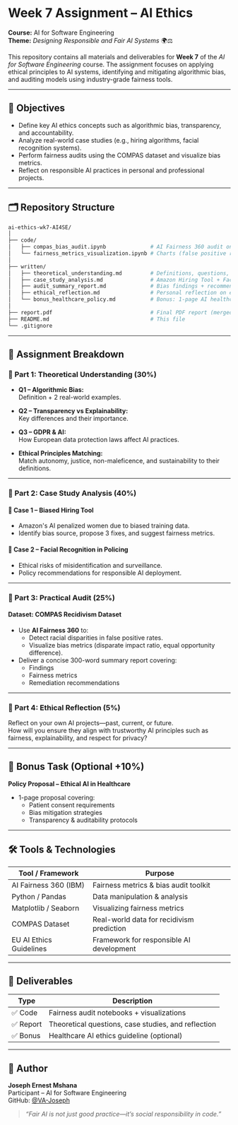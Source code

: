 # Week 7 Assignment – AI Ethics  
**Course:** AI for Software Engineering  
**Theme:** *Designing Responsible and Fair AI Systems* 🌍⚖️

This repository contains all materials and deliverables for **Week 7** of the *AI for Software Engineering* course. The assignment focuses on applying ethical principles to AI systems, identifying and mitigating algorithmic bias, and auditing models using industry-grade fairness tools.

---

## 🎯 Objectives

- Define key AI ethics concepts such as algorithmic bias, transparency, and accountability.
- Analyze real-world case studies (e.g., hiring algorithms, facial recognition systems).
- Perform fairness audits using the COMPAS dataset and visualize bias metrics.
- Reflect on responsible AI practices in personal and professional projects.

---

## 🗂️ Repository Structure

```bash
ai-ethics-wk7-AI4SE/
│
├── code/
│   ├── compas_bias_audit.ipynb              # AI Fairness 360 audit on COMPAS dataset
│   └── fairness_metrics_visualization.ipynb # Charts (false positive rates, etc.)
│
├── written/
│   ├── theoretical_understanding.md         # Definitions, questions, and principle matching
│   ├── case_study_analysis.md               # Amazon Hiring Tool + Facial Recognition ethics
│   ├── audit_summary_report.md              # Bias findings + recommended mitigations
│   ├── ethical_reflection.md                # Personal reflection on ethical development
│   └── bonus_healthcare_policy.md           # Bonus: 1-page AI healthcare ethics guideline
│
├── report.pdf                               # Final PDF report (merged from written/)
├── README.md                                # This file
└── .gitignore
```

---

## 🧩 Assignment Breakdown

### 🔹 Part 1: Theoretical Understanding (30%)

- **Q1 – Algorithmic Bias:**  
  Definition + 2 real-world examples.

- **Q2 – Transparency vs Explainability:**  
  Key differences and their importance.

- **Q3 – GDPR & AI:**  
  How European data protection laws affect AI practices.

- **Ethical Principles Matching:**  
  Match autonomy, justice, non-maleficence, and sustainability to their definitions.

---

### 🔹 Part 2: Case Study Analysis (40%)

#### 🏢 Case 1 – Biased Hiring Tool
- Amazon's AI penalized women due to biased training data.
- Identify bias source, propose 3 fixes, and suggest fairness metrics.

#### 👮 Case 2 – Facial Recognition in Policing
- Ethical risks of misidentification and surveillance.
- Policy recommendations for responsible AI deployment.

---

### 🔹 Part 3: Practical Audit (25%)

#### Dataset: **COMPAS Recidivism Dataset**
- Use **AI Fairness 360** to:
  - Detect racial disparities in false positive rates.
  - Visualize bias metrics (disparate impact ratio, equal opportunity difference).
- Deliver a concise 300-word summary report covering:
  - Findings
  - Fairness metrics
  - Remediation recommendations

---

### 🔹 Part 4: Ethical Reflection (5%)

Reflect on your own AI projects—past, current, or future.  
How will you ensure they align with trustworthy AI principles such as fairness, explainability, and respect for privacy?

---

## 🧪 Bonus Task (Optional +10%)

**Policy Proposal – Ethical AI in Healthcare**
- 1-page proposal covering:
  - Patient consent requirements
  - Bias mitigation strategies
  - Transparency & auditability protocols

---

## 🛠️ Tools & Technologies

| Tool / Framework        | Purpose                                      |
|-------------------------|----------------------------------------------|
| AI Fairness 360 (IBM)   | Fairness metrics & bias audit toolkit        |
| Python / Pandas         | Data manipulation & analysis                 |
| Matplotlib / Seaborn    | Visualizing fairness metrics                 |
| COMPAS Dataset           | Real-world data for recidivism prediction    |
| EU AI Ethics Guidelines | Framework for responsible AI development     |

---

## 📄 Deliverables

| Type         | Description                                           |
|--------------|-------------------------------------------------------|
| ✅ Code       | Fairness audit notebooks + visualizations             |
| ✅ Report     | Theoretical questions, case studies, and reflection   |
| ✅ Bonus      | Healthcare AI ethics guideline (optional)             |

---

## 🙋 Author

**Joseph Ernest Mshana**  
Participant – AI for Software Engineering  
GitHub: [@VA-Joseph](https://github.com/VA-Joseph)

> *“Fair AI is not just good practice—it’s social responsibility in code.”*

